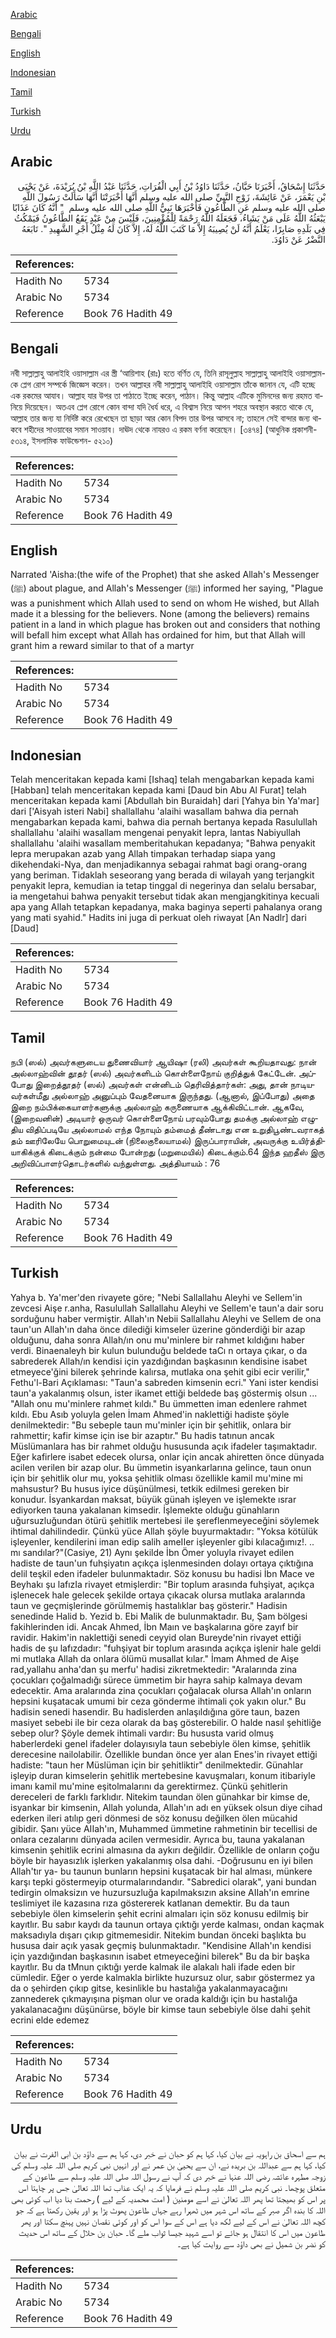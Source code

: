 [Arabic](#arabic)

[Bengali](#bengali)

[English](#english)

[Indonesian](#indonesian)

[Tamil](#tamil)

[Turkish](#turkish)

[Urdu](#urdu)

## Arabic


<div dir="rtl" lang="ar" style={{fontSize:'larger',backgroundColor:'#f8f9fa',padding:20}}>
حَدَّثَنَا إِسْحَاقُ، أَخْبَرَنَا حَبَّانُ، حَدَّثَنَا دَاوُدُ بْنُ أَبِي الْفُرَاتِ، حَدَّثَنَا عَبْدُ اللَّهِ بْنُ بُرَيْدَةَ، عَنْ يَحْيَى بْنِ يَعْمَرَ، عَنْ عَائِشَةَ، زَوْجِ النَّبِيِّ صلى الله عليه وسلم أَنَّهَا أَخْبَرَتْنَا أَنَّهَا سَأَلَتْ رَسُولَ اللَّهِ صلى الله عليه وسلم عَنِ الطَّاعُونِ فَأَخْبَرَهَا نَبِيُّ اللَّهِ صلى الله عليه وسلم ‏ "‏ أَنَّهُ كَانَ عَذَابًا يَبْعَثُهُ اللَّهُ عَلَى مَنْ يَشَاءُ، فَجَعَلَهُ اللَّهُ رَحْمَةً لِلْمُؤْمِنِينَ، فَلَيْسَ مِنْ عَبْدٍ يَقَعُ الطَّاعُونُ فَيَمْكُثُ فِي بَلَدِهِ صَابِرًا، يَعْلَمُ أَنَّهُ لَنْ يُصِيبَهُ إِلاَّ مَا كَتَبَ اللَّهُ لَهُ، إِلاَّ كَانَ لَهُ مِثْلُ أَجْرِ الشَّهِيدِ ‏"‏‏.‏ تَابَعَهُ النَّضْرُ عَنْ دَاوُدَ‏.‏
</div>
<div style={{backgroundColor:'#f8f9fa',padding:20, marginBottom: 10}}><table> <thead> <tr> <th>References:</th> <th></th> </tr> </thead> <tbody><tr><td>Hadith No</td><td>5734</td></tr><tr><td>Arabic No</td><td>5734</td></tr><tr><td>Reference</td><td>Book 76 Hadith 49</td></tr></tbody></table></div>

## Bengali


<div dir="ltr" lang="bn" style={{fontSize:'larger',backgroundColor:'#f8f9fa',padding:20}}>
নবী সাল্লাল্লাহু আলাইহি ওয়াসাল্লাম এর স্ত্রী ‘আয়িশাহ (রাঃ) হতে বর্ণিত যে, তিনি রাসূলুল্লাহ সাল্লাল্লাহু আলাইহি ওয়াসাল্লাম-কে প্লেগ রোগ সম্পর্কে জিজ্ঞেস করেন। তখন আল্লাহর নবী সাল্লাল্লাহু আলাইহি ওয়াসাল্লাম তাঁকে জানান যে, এটি হচ্ছে এক রকমের আযাব। আল্লাহ যার উপর তা পাঠাতে ইচ্ছে করেন, পাঠান। কিন্তু আল্লাহ এটিকে মুমিনদের জন্য রহমত বানিয়ে দিয়েছেন। অতএব প্লেগ রোগে কোন বান্দা যদি ধৈর্য ধরে, এ বিশ্বাস নিয়ে আপন শহরে অবস্থান করতে থাকে যে, আল্লাহ তার জন্য যা নির্দিষ্ট করে রেখেছেন তা ছাড়া আর কোন বিপদ তার উপর আসবে না; তাহলে সেই বান্দার জন্য থাকবে শহীদের সাওয়াবের সমান সাওয়াব। দাঊদ থেকে নাযরও এ রকম বর্ণনা করেছেন। [৩৪৭৪] (আধুনিক প্রকাশনী- ৫৩১৪, ইসলামিক ফাউন্ডেশন- ৫২১০)
</div>
<div style={{backgroundColor:'#f8f9fa',padding:20, marginBottom: 10}}><table> <thead> <tr> <th>References:</th> <th></th> </tr> </thead> <tbody><tr><td>Hadith No</td><td>5734</td></tr><tr><td>Arabic No</td><td>5734</td></tr><tr><td>Reference</td><td>Book 76 Hadith 49</td></tr></tbody></table></div>

## English


<div dir="ltr" lang="en" style={{fontSize:'larger',backgroundColor:'#f8f9fa',padding:20}}>
Narrated 'Aisha:(the wife of the Prophet) that she asked Allah's Messenger (ﷺ) about plague, and Allah's Messenger (ﷺ) informed her saying, "Plague was a punishment which Allah used to send on whom He wished, but Allah made it a blessing for the believers. None (among the believers) remains patient in a land in which plague has broken out and considers that nothing will befall him except what Allah has ordained for him, but that Allah will grant him a reward similar to that of a martyr
</div>
<div style={{backgroundColor:'#f8f9fa',padding:20, marginBottom: 10}}><table> <thead> <tr> <th>References:</th> <th></th> </tr> </thead> <tbody><tr><td>Hadith No</td><td>5734</td></tr><tr><td>Arabic No</td><td>5734</td></tr><tr><td>Reference</td><td>Book 76 Hadith 49</td></tr></tbody></table></div>

## Indonesian


<div dir="ltr" lang="id" style={{fontSize:'larger',backgroundColor:'#f8f9fa',padding:20}}>
Telah menceritakan kepada kami [Ishaq] telah mengabarkan kepada kami [Habban] telah menceritakan kepada kami [Daud bin Abu Al Furat] telah menceritakan kepada kami [Abdullah bin Buraidah] dari [Yahya bin Ya'mar] dari ['Aisyah isteri Nabi] shallallahu 'alaihi wasallam bahwa dia pernah mengabarkan kepada kami, bahwa dia pernah bertanya kepada Rasulullah shallallahu 'alaihi wasallam mengenai penyakit lepra, lantas Nabiyullah shallallahu 'alaihi wasallam memberitahukan kepadanya; "Bahwa penyakit lepra merupakan azab yang Allah timpakan terhadap siapa yang dikehendaki-Nya, dan menjadikannya sebagai rahmat bagi orang-orang yang beriman. Tidaklah seseorang yang berada di wilayah yang terjangkit penyakit lepra, kemudian ia tetap tinggal di negerinya dan selalu bersabar, ia mengetahui bahwa penyakit tersebut tidak akan mengjangkitinya kecuali apa yang Allah tetapkan kepadanya, maka baginya seperti pahalanya orang yang mati syahid." Hadits ini juga di perkuat oleh riwayat [An Nadlr] dari [Daud]
</div>
<div style={{backgroundColor:'#f8f9fa',padding:20, marginBottom: 10}}><table> <thead> <tr> <th>References:</th> <th></th> </tr> </thead> <tbody><tr><td>Hadith No</td><td>5734</td></tr><tr><td>Arabic No</td><td>5734</td></tr><tr><td>Reference</td><td>Book 76 Hadith 49</td></tr></tbody></table></div>

## Tamil


<div dir="ltr" lang="ta" style={{fontSize:'larger',backgroundColor:'#f8f9fa',padding:20}}>
நபி (ஸல்) அவர்களுடைய துணைவியார் ஆயிஷா (ரலி) அவர்கள் கூறியதாவது: நான் அல்லாஹ்வின் தூதர் (ஸல்) அவர்களிடம் கொள்ளைநோய் குறித்துக் கேட்டேன். அப்போது இறைத்தூதர் (ஸல்) அவர்கள் என்னிடம் தெரிவித்தார்கள்: அது, தான் நாடியவர்கள்மீது அல்லாஹ் அனுப்பும் வேதனையாக இருந்தது. (ஆனால், இப்போது) அதை இறை நம்பிக்கையாளர்களுக்கு அல்லாஹ் கருணையாக ஆக்கிவிட்டான். ஆகவே, (இறைவனின்) அடியார் ஒருவர் கொள்ளைநோய் பரவும்போது தமக்கு அல்லாஹ் எழுதிய விதிப்படியே அல்லாமல் எந்த நோயும் தம்மைத் தீண்டாது என உறுதிபூண்டவராகத் தம் ஊரிலேயே பொறுமையுடன் (நிலைகுலையாமல்) இருப்பாராயின், அவருக்கு உயிர்த்தியாகிக்குக் கிடைக்கும் நன்மை போன்றது (மறுமையில்) கிடைக்கும்.64 இந்த ஹதீஸ் இரு அறிவிப்பாளர்தொடர்களில் வந்துள்ளது. அத்தியாயம் : 76
</div>
<div style={{backgroundColor:'#f8f9fa',padding:20, marginBottom: 10}}><table> <thead> <tr> <th>References:</th> <th></th> </tr> </thead> <tbody><tr><td>Hadith No</td><td>5734</td></tr><tr><td>Arabic No</td><td>5734</td></tr><tr><td>Reference</td><td>Book 76 Hadith 49</td></tr></tbody></table></div>

## Turkish


<div dir="ltr" lang="tr" style={{fontSize:'larger',backgroundColor:'#f8f9fa',padding:20}}>
Yahya b. Ya'mer'den rivayete göre; "Nebi Sallallahu Aleyhi ve Sellem'in zevcesi Aişe r.anha, Rasulullah Sallallahu Aleyhi ve Sellem'e taun'a dair soru sorduğunu haber vermiştir. Allah'ın Nebii Sallallahu Aleyhi ve Sellem de ona taun'un Allah'ın daha önce dilediği kimseler üzerine gönderdiği bir azap olduğunu, daha sonra Allah/ın onu mu'minlere bir rahmet kıldığını haber verdi. Binaenaleyh bir kulun bulunduğu beldede taCı n ortaya çıkar, o da sabrederek Allah/ın kendisi için yazdığından başkasının kendisine isabet etmeyece'ğini bilerek şehrinde kalırsa, mutlaka ona şehit gibi ecir verilir," Fethu'l-Bari Açıklaması: "Taun'a sabreden kimsenin ecri." Yani ister kendisi taun'a yakalanmış olsun, ister ikamet ettiği beldede baş göstermiş olsun ... "Allah onu mu'minlere rahmet kıldı." Bu ümmetten iman edenlere rahmet kıldı. Ebu Asıb yoluyla gelen İmam Ahmed'in naklettiği hadiste şöyle denilmektedir: "Bu sebeple taun mu'minler için bir şehitlik, onlara bir rahmettir; kafir kimse için ise bir azaptır." Bu hadis tatınun ancak Müslümanlara has bir rahmet olduğu hususunda açık ifadeler taşımaktadır. Eğer kafirlere isabet edecek olursa, onlar için ancak ahiretten önce dünyada acilen verilen bir azap olur. Bu ümmetin isyankarlarına gelince, taun onun için bir şehitlik olur mu, yoksa şehitlik olması özellikle kamil mu'mine mi mahsustur? Bu husus iyice düşünülmesi, tetkik edilmesi gereken bir konudur. İsyankardan maksat, büyük günah işleyen ve işlemekte ısrar ediyorken tauna yakalanan kimsedir. İşlemekte olduğu günahların uğursuzluğundan ötürü şehitlik mertebesi ile şereflenmeyeceğini söylemek ihtimal dahilindedir. Çünkü yüce Allah şöyle buyurmaktadır: "Yoksa kötülük işleyenler, kendilerini iman edip salih ameIIer işleyenler gibi kılacağımız!. .. mı sandılar?"(Casiye, 21) Aynı şekilde İbn Ömer yoluyla rivayet edilen hadiste de taun'un fuhşiyatın açıkça işlenmesinden dolayı ortaya çıktığına delil teşkil eden ifadeler bulunmaktadır. Söz konusu bu hadisi İbn Mace ve Beyhakı şu lafızIa rivayet etmişlerdir: "Bir toplum arasında fuhşiyat, açıkça işlenecek hale gelecek şekilde ortaya çıkacak olursa mutlaka aralarında taun ve geçmişlerinde görülmemiş hastalıklar baş gösterir." Hadisin senedinde Halid b. Yezid b. Ebi Malik de bulunmaktadır. Bu, Şam bölgesi fakihlerinden idi. Ancak Ahmed, İbn Maın ve başkalarına göre zayıf bir ravidir. Hakim'in naklettiği senedi ceyyid olan Bureyde'nin rivayet ettiği hadis de şu lafızdadır: "fuhşiyat bir toplum arasında açıkça işlenir hale geldi mi mutlaka Allah da onlara ölümü musallat kılar." İmam Ahmed de Aişe rad,yallahu anha'dan şu merfu' hadisi zikretmektedir: "Aralarında zina çocukları çoğalmadığı sürece ümmetim bir hayra sahip kalmaya devam edecektir. Ama aralarında zina çocukları çoğalacak olursa Allah'ın onların hepsini kuşatacak umumi bir ceza gönderme ihtimali çok yakın olur." Bu hadisin senedi hasendir. Bu hadislerden anlaşıldığına göre taun, bazen masiyet sebebi ile bir ceza olarak da baş gösterebilir. O halde nasıl şehitliğe sebep olur? Şöyle demek ihtimali vardır: Bu hususta varid olmuş haberlerdeki genel ifadeler dolayısıyla taun sebebiyle ölen kimse, şehitlik derecesine nailolabilir. Özellikle bundan önce yer alan Enes'in rivayet ettiği hadiste: "taun her Müslüman için bir şehitliktir" denilmektedir. Günahlar işleyip duran kimselerin şehitlik mertebesine kavuşmaları, konum itibariyle imanı kamil mu'mine eşitolmalarını da gerektirmez. Çünkü şehitlerin dereceleri de farklı farklıdır. Nitekim taundan ölen günahkar bir kimse de, isyankar bir kimsenin, Allah yolunda, Allah'ın adı en yüksek olsun diye cihad ederken ileri atılıp geri dönmesi de söz konusu değilken ölen mücahid gibidir. Şanı yüce AIIah'ın, Muhammed ümmetine rahmetinin bir tecellisi de onlara cezalarını dünyada acilen vermesidir. Ayrıca bu, tauna yakalanan kimsenin şehitlik ecrini almasına da aykırı değildir. Özellikle de onların çoğu böyle bir hayasızlık işlerken yakalanmış olsa dahi. -Doğrusunu en iyi bilen Allah'tır ya- bu taunun bunların hepsini kuşatacak bir hal alması, münkere karşı tepki göstermeyip oturmalarındandır. "Sabredici olarak", yani bundan tedirgin olmaksizın ve huzursuzluğa kapılmaksızın aksine AIIah'ın emrine teslimiyet ile kazasına rıza göstererek katlanan demektir. Bu da taun sebebiyle ölen kimselerin şehit ecrini almaları için söz konusu edilmiş bir kayıtlır. Bu sabır kaydı da taunun ortaya çıktığı yerde kalması, ondan kaçmak maksadıyla dışarı çıkıp gitmemesidir. Nitekim bundan önceki başlıkta bu hususa dair açık yasak geçmiş bulunmaktadır. "Kendisine Allah'ın kendisi için yazdığından başkasının isabet etmeyeceğini bilerek" Bu da bir başka kayıtlır. Bu da tMnun çıktığı yerde kalmak ile alakalı hali ifade eden bir cümledir. Eğer o yerde kalmakla birlikte huzursuz olur, sabır göstermez ya da o şehirden çıkıp gitse, kesinlikle bu hastalığa yakalanmayacağını zannederek çıkmayışına pişman olur ve orada kaldığı için bu hastalığa yakalanacağını düşünürse, böyle bir kimse taun sebebiyle ölse dahi şehit ecrini elde edemez
</div>
<div style={{backgroundColor:'#f8f9fa',padding:20, marginBottom: 10}}><table> <thead> <tr> <th>References:</th> <th></th> </tr> </thead> <tbody><tr><td>Hadith No</td><td>5734</td></tr><tr><td>Arabic No</td><td>5734</td></tr><tr><td>Reference</td><td>Book 76 Hadith 49</td></tr></tbody></table></div>

## Urdu


<div dir="rtl" lang="ur" style={{fontSize:'larger',backgroundColor:'#f8f9fa',padding:20}}>
ہم سے اسحاق بن راہویہ نے بیان کیا، کہا ہم کو حبان نے خبر دی، کہا ہم سے داؤد بن ابی الفرت نے بیان کیا، کہا ہم سے عبداللہ بن بریدہ نے، ان سے یحییٰ بن عمر نے اور انہیں نبی کریم صلی اللہ علیہ وسلم کی زوجہ مطہرہ عائشہ رضی اللہ عنہا نے خبر دی کہ آپ نے رسول اللہ صلی اللہ علیہ وسلم سے طاعون کے متعلق پوچھا۔ نبی کریم صلی اللہ علیہ وسلم نے فرمایا کہ یہ ایک عذاب تھا اللہ تعالیٰ جس پر چاہتا اس پر اس کو بھیجتا تھا پھر اللہ تعالیٰ نے اسے مومنین ( امت محمدیہ کے لیے ) رحمت بنا دیا اب کوئی بھی اللہ کا بندہ اگر صبر کے ساتھ اس شہر میں ٹھہرا رہے جہاں طاعون پھوٹ پڑا ہو اور یقین رکھتا ہے کہ جو کچھ اللہ تعالیٰ نے اس کے لیے لکھ دیا ہے اس کے سوا اس کو اور کوئی نقصان نہیں پہنچ سکتا اور پھر طاعون میں اس کا انتقال ہو جائے تو اسے شہید جیسا ثواب ملے گا۔ حبان بن حلال کے ساتھ اس حدیث کو نضر بن شمیل نے بھی داؤد سے روایت کیا ہے۔
</div>
<div style={{backgroundColor:'#f8f9fa',padding:20, marginBottom: 10}}><table> <thead> <tr> <th>References:</th> <th></th> </tr> </thead> <tbody><tr><td>Hadith No</td><td>5734</td></tr><tr><td>Arabic No</td><td>5734</td></tr><tr><td>Reference</td><td>Book 76 Hadith 49</td></tr></tbody></table></div>